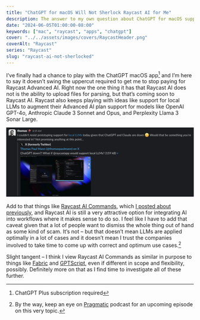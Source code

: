 ```yaml
---
title: "ChatGPT for macOS Will Not Sherlock Raycast AI for Me"
description: The answer to my own question about ChatGPT for macOS supplanting Raycast Advanced AI is a simple one.
date: "2024-06-05T01:00:00-08:00"
keywords: ["mac", "raycast", "apps", "chatgpt"]
cover: "../../assets/images/covers/RaycastHeader.png"
coverAlt: "Raycast"
series: "Raycast"
slug: "raycast-ai-not-sherlocked"
---
```

I’ve finally had a chance to play with the ChatGPT macOS app[^1] and I’m here to say it doesn’t swing the uppercut required to get me to stop paying for Raycast Advanced AI. Right now the one thing it has that Raycast AI does not is the ability to upload files for parsing, but that’s coming soon to Raycast AI. Raycast also keeps playing with ideas like support for local LLMs to augment their Advanced AI plan support for models like OpenAI GPT-4o, Anthropic Claude 3 Sonnet and Opus, and Perplexity Llama 3 Sonar Large.

[![Raycast local LLM prototype demo](../../assets/images/posts/RaycastLocalLLMdemo-A7610198-352C-40CD-BF2A-9B2C363D6736.png)](/images/posts/RaycastLocalLLMdemo-A7610198-352C-40CD-BF2A-9B2C363D6736.jpg)

Add to that things like [Raycast AI Commands](￼), which [I posted about previously](￼), and Raycast AI is still a very attractive option for integrating AI into workflows where it makes sense to do so. I feel like I have to add that caveat given that a lot of people want to dismiss the whole thing out of hand as some kind of scam. It’s not – but that doesn’t mean LLMs are applied optimally in a lot of cases and it doesn’t mean I trust the companies involved to take time to come up with correct and optimum use cases.[^2]

Slight tangent – I think I view Raycast AI Commands as similar in purpose to things like [Fabric](￼) and [GPTScript](￼), even if different in scope and flexibility, possibly. Definitely more on that as I find time to investigate all of these further.

[^1]: ChatGPT Plus subscription required
[^2]: By the way, keep an eye on [Pragmatic](￼) podcast for an upcoming episode on this very topic.
